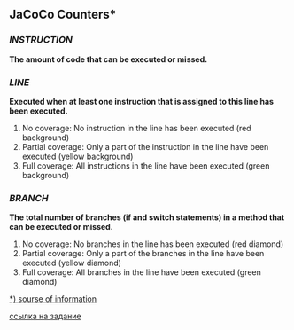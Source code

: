 ## JaCoCo Counters*

### *INSTRUCTION* 
**The amount of code that can be executed or missed.**
### *LINE* 
**Executed when at least one instruction that is assigned to this line has been executed.**
1. No coverage: No instruction in the line has been executed (red background)
1. Partial coverage: Only a part of the instruction in the line have been executed (yellow background)
1. Full coverage: All instructions in the line have been executed (green background)
### *BRANCH* 
**The total number of branches (if and switch statements) in a method that can be executed or missed.**
1. No coverage: No branches in the line has been executed (red diamond)
1. Partial coverage: Only a part of the branches in the line have been executed (yellow diamond)
1. Full coverage: All branches in the line have been executed (green diamond)


[*) sourse of information](https://tech.asimio.net/2019/04/23/Reporting-Code-Coverage-using-Maven-and-JaCoCo-plugin.html)

[ссылка на задание](https://github.com/netology-code/javaqa-homeworks/tree/master/ci#%D0%B4%D0%BE%D0%BC%D0%B0%D1%88%D0%BD%D0%B5%D0%B5-%D0%B7%D0%B0%D0%B4%D0%B0%D0%BD%D0%B8%D0%B5-%D0%BA-%D0%B7%D0%B0%D0%BD%D1%8F%D1%82%D0%B8%D1%8E-%D0%B2%D1%8B%D1%81%D1%82%D1%80%D0%B0%D0%B8%D0%B2%D0%B0%D0%BD%D0%B8%D0%B5-%D0%BF%D1%80%D0%BE%D1%86%D0%B5%D1%81%D1%81%D0%B0-%D0%BD%D0%B5%D0%BF%D1%80%D0%B5%D1%80%D1%8B%D0%B2%D0%BD%D0%BE%D0%B9-%D0%B8%D0%BD%D1%82%D0%B5%D0%B3%D1%80%D0%B0%D1%86%D0%B8%D0%B8-ci-github-actions-%D0%BF%D0%BE%D0%BA%D1%80%D1%8B%D1%82%D0%B8%D0%B5-%D0%BA%D0%BE%D0%B4%D0%B0-%D1%81-jacoco-%D1%81%D1%82%D0%B0%D1%82%D0%B8%D1%87%D0%B5%D1%81%D0%BA%D0%B8%D0%B9-%D0%B0%D0%BD%D0%B0%D0%BB%D0%B8%D0%B7-%D0%BA%D0%BE%D0%B4%D0%B0-checkstyle-spotbugs)
